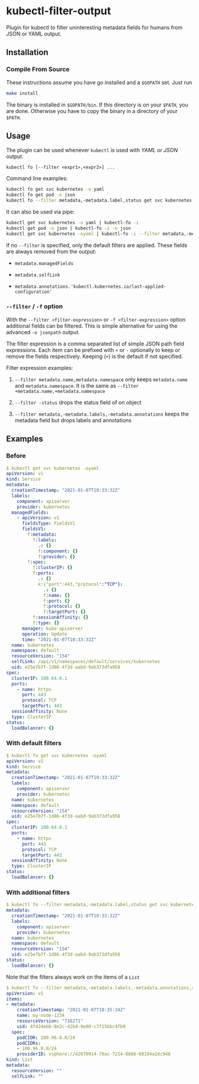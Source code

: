 # kubectl-filter-output

Plugin for kubectl to filter uninteresting metadata fields for humans from JSON or YAML output.

## Installation

### Compile From Source

These instructions assume you have go installed and a `$GOPATH` set. 
Just run

```bash
make install
```

The binary is installed in `$GOPATH/bin`. If this directory is on your `$PATH`, you are done.
Otherwise you have to copy the binary in a directory of your `$PATH`.

## Usage

The plugin can be used whenever `kubectl` is used with *YAML* or *JSON* output.

```
kubectl fo [--filter <expr1>,<expr2>] ...
```

Command line examples:
```bash
kubectl fo get svc kubernetes -o yaml
kubectl fo get pod -o json
kubectl fo --filter metadata,-metadata.label,status get svc kubernetes -oyaml
```

It can also be used via pipe:
```bash
kubectl get svc kubernetes -o yaml | kubectl-fo -i
kubectl get pod -o json | kubectl-fo -i -o json
kubectl get svc kubernetes -oyaml | kubectl-fo -i --filter metadata,-metadata.label,status
```


If no `--filter` is specified, only the default filters are applied.
These fields are always removed from the output:

- `metadata.managedFields`

- `metadata.selfLink`

- `metadata.annotations.'kubectl.kubernetes.io/last-applied-configuration'`

### `--filter` / `-f` option

With the `--filter <filter-expression>` or `-f <filter-expression>` option additional fields can be filtered.
This is simple alternative for using the advanced `-o jsonpath` output.

The filter expression is a comma separated list of simple JSON path field expressions.
Each item can be prefixed with `+` or `-` optionally to keep or remove the fields respectively.
Keeping (`+`) is the default if not specified.

Filter expression examples:

1. `--filter metadata.name,metadata.namespace` only keeps `metadata.name` and `metadata.namespace`.
It is the same as `--filter +metadata.name,+metadata.namespace`

2. `--filter -status` drops the status field of on object

3. `--filter metadata,-metadata.labels,-metadata.annotations` keeps the metadata field but drops labels and annotations

## Examples

### Before
```yaml
$ kubectl get svc kubernetes -oyaml
apiVersion: v1
kind: Service
metadata:
  creationTimestamp: "2021-01-07T10:33:32Z"
  labels:
    component: apiserver
    provider: kubernetes
  managedFields:
    - apiVersion: v1
      fieldsType: FieldsV1
      fieldsV1:
        f:metadata:
          f:labels:
            .: {}
            f:component: {}
            f:provider: {}
        f:spec:
          f:clusterIP: {}
          f:ports:
            .: {}
            k:{"port":443,"protocol":"TCP"}:
              .: {}
              f:name: {}
              f:port: {}
              f:protocol: {}
              f:targetPort: {}
          f:sessionAffinity: {}
          f:type: {}
      manager: kube-apiserver
      operation: Update
      time: "2021-01-07T10:33:32Z"
  name: kubernetes
  namespace: default
  resourceVersion: "154"
  selfLink: /api/v1/namespaces/default/services/kubernetes
  uid: e25e7b7f-1d86-4f3d-aabd-9ab373dfa958
spec:
  clusterIP: 100.64.0.1
  ports:
    - name: https
      port: 443
      protocol: TCP
      targetPort: 443
  sessionAffinity: None
  type: ClusterIP
status:
  loadBalancer: {}
```

### With default filters

```yaml
$ kubectl fo get svc kubernetes -oyaml
apiVersion: v1
kind: Service
metadata:
  creationTimestamp: "2021-01-07T10:33:32Z"
  labels:
    component: apiserver
    provider: kubernetes
  name: kubernetes
  namespace: default
  resourceVersion: "154"
  uid: e25e7b7f-1d86-4f3d-aabd-9ab373dfa958
spec:
  clusterIP: 100.64.0.1
  ports:
    - name: https
      port: 443
      protocol: TCP
      targetPort: 443
  sessionAffinity: None
  type: ClusterIP
status:
  loadBalancer: {}
```

### With additional filters

```yaml
$ kubectl fo --filter metadata,-metadata.label,status get svc kubernetes -oyaml
metadata:
  creationTimestamp: "2021-01-07T10:33:32Z"
  labels:
    component: apiserver
    provider: kubernetes
  name: kubernetes
  namespace: default
  resourceVersion: "154"
  uid: e25e7b7f-1d86-4f3d-aabd-9ab373dfa958
status:
  loadBalancer: {}
```

Note that the filters always work on the items of a `List`

```yaml
$ kubectl fo --filter metadata,-metadata.labels,-metadata.annotations,spec get node -oyaml
apiVersion: v1
items:
- metadata:
    creationTimestamp: "2021-01-07T10:35:34Z"
    name: my-node-1234
    resourceVersion: "716271"
    uid: 4f424ebb-8e2c-42b4-9e80-c7f15bbc4fb9
  spec:
    podCIDR: 100.96.0.0/24
    podCIDRs:
    - 100.96.0.0/24
    providerID: vsphere://42070914-70ac-7214-0886-69104a2dc946
kind: List
metadata:
  resourceVersion: ""
  selfLink: ""
```
